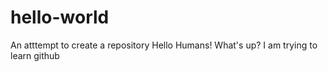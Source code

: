 # hello-world
An atttempt to create a repository
Hello Humans! What's up?
I  am trying to learn github
